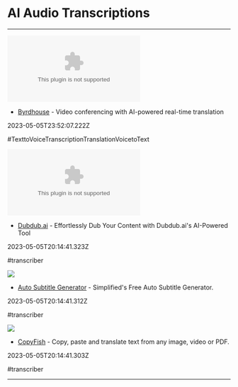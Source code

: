 # AI  Audio  Transcriptions

---

![](https://rdl.ink/render/https%3A%2F%2Fbyrdhouseapp.com)

- [Byrdhouse](https://byrdhouseapp.com) - Video conferencing with AI-powered real-time translation

2023-05-05T23:52:07.222Z

#TexttoVoiceTranscriptionTranslationVoicetoText

![](https://rdl.ink/render/https%3A%2F%2Fwww.dubdub.ai)

- [Dubdub.ai](https://www.dubdub.ai) - Effortlessly Dub Your Content with Dubdub.ai's AI-Powered Tool

2023-05-05T20:14:41.323Z

#transcriber

![](https://rdl.ink/render/https%3A%2F%2Fsimplified.com%2Fvideo-editor%2Fauto-subtitle-generator)

- [Auto Subtitle Generator](https://simplified.com/video-editor/auto-subtitle-generator) - Simplified's Free Auto Subtitle Generator.

2023-05-05T20:14:41.312Z

#transcriber

![](https://rdl.ink/render/https%3A%2F%2Focr.space%2Fcopyfish)

- [CopyFish](https://ocr.space/copyfish) - Copy, paste and translate text from any image, video or PDF.

2023-05-05T20:14:41.303Z

#transcriber

---

